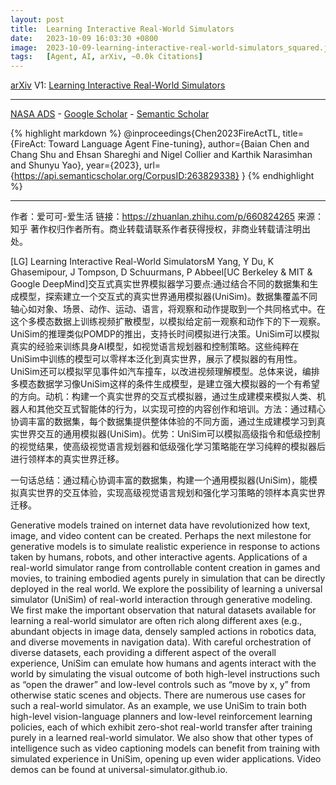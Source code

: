 ```yaml
---
layout: post
title:  Learning Interactive Real-World Simulators
date:   2023-10-09 16:03:30 +0800
image:  2023-10-09-learning-interactive-real-world-simulators_squared.jpg
tags:   [Agent, AI, arXiv, ~0.0k Citations]
---
```


[arXiv](https://arxiv.org/abs/2310.06114) V1: [Learning Interactive Real-World Simulators](https://arxiv.org/pdf/2310.06114.pdf)

---
[NASA ADS](https) - 
[Google Scholar](https) - 
[Semantic Scholar](https://www.semanticscholar.org/paper/Learning-Interactive-Real-World-Simulators-Yang-Du/c3d14e7a319ab764297a60112ce74af201762a73)

{% highlight markdown %}
@inproceedings{Chen2023FireActTL,
  title={FireAct: Toward Language Agent Fine-tuning},
  author={Baian Chen and Chang Shu and Ehsan Shareghi and Nigel Collier and Karthik Narasimhan and Shunyu Yao},
  year={2023},
  url={https://api.semanticscholar.org/CorpusID:263829338}
}
{% endhighlight %}

---
作者：爱可可-爱生活
链接：https://zhuanlan.zhihu.com/p/660824265
来源：知乎
著作权归作者所有。商业转载请联系作者获得授权，非商业转载请注明出处。

[LG] Learning Interactive Real-World SimulatorsM Yang, Y Du, K Ghasemipour, J Tompson, D Schuurmans, P Abbeel[UC Berkeley & MIT & Google DeepMind]交互式真实世界模拟器学习要点:通过结合不同的数据集和生成模型，探索建立一个交互式的真实世界通用模拟器(UniSim)。数据集覆盖不同轴心如对象、场景、动作、运动、语言，将观察和动作提取到一个共同格式中。在这个多模态数据上训练视频扩散模型，以模拟给定前一观察和动作下的下一观察。UniSim的推理类似POMDP的推出，支持长时间模拟进行决策。UniSim可以模拟真实的经验来训练具身AI模型，如视觉语言规划器和控制策略。这些纯粹在UniSim中训练的模型可以零样本泛化到真实世界，展示了模拟器的有用性。UniSim还可以模拟罕见事件如汽车撞车，以改进视频理解模型。总体来说，编排多模态数据学习像UniSim这样的条件生成模型，是建立强大模拟器的一个有希望的方向。动机：构建一个真实世界的交互式模拟器，通过生成建模来模拟人类、机器人和其他交互式智能体的行为，以实现可控的内容创作和培训。方法：通过精心协调丰富的数据集，每个数据集提供整体体验的不同方面，通过生成建模学习到真实世界交互的通用模拟器(UniSim)。优势：UniSim可以模拟高级指令和低级控制的视觉结果，使高级视觉语言规划器和低级强化学习策略能在学习纯粹的模拟器后进行领样本的真实世界迁移。

一句话总结：通过精心协调丰富的数据集，构建一个通用模拟器(UniSim)，能模拟真实世界的交互体验，实现高级视觉语言规划和强化学习策略的领样本真实世界迁移。 

Generative models trained on internet data have revolutionized how text, image, and video content can be created. Perhaps the next milestone for generative models is to simulate realistic experience in response to actions taken by humans, robots, and other interactive agents. Applications of a real-world simulator range from controllable content creation in games and movies, to training embodied agents purely in simulation that can be directly deployed in the real world. We explore the possibility of learning a universal simulator (UniSim) of real-world interaction through generative modeling. We first make the important observation that natural datasets available for learning a real-world simulator are often rich along different axes (e.g., abundant objects in image data, densely sampled actions in robotics data, and diverse movements in navigation data). With careful orchestration of diverse datasets, each providing a different aspect of the overall experience, UniSim can emulate how humans and agents interact with the world by simulating the visual outcome of both high-level instructions such as “open the drawer” and low-level controls such as “move by x, y” from otherwise static scenes and objects. There are numerous use cases for such a real-world simulator. As an example, we use UniSim to train both high-level vision-language planners and low-level reinforcement learning policies, each of which exhibit zero-shot real-world transfer after training purely in a learned real-world simulator. We also show that other types of intelligence such as video captioning models can benefit from training with simulated experience in UniSim, opening up even wider applications. Video demos can be found at universal-simulator.github.io.